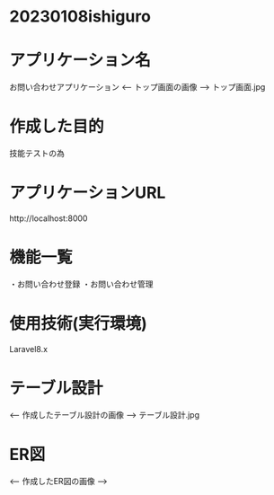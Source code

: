 # 20230108ishiguro
# アプリケーション名
  お問い合わせアプリケーション
  <-- トップ画面の画像 -->
  トップ画面.jpg
 
# 作成した目的
  技能テストの為
  
# アプリケーションURL
  http://localhost:8000
 
# 機能一覧
  ・お問い合わせ登録
  ・お問い合わせ管理
  
# 使用技術(実行環境)
  Laravel8.x
  
# テーブル設計
  <-- 作成したテーブル設計の画像 -->
  テーブル設計.jpg
  
# ER図
  <-- 作成したER図の画像 -->
  
